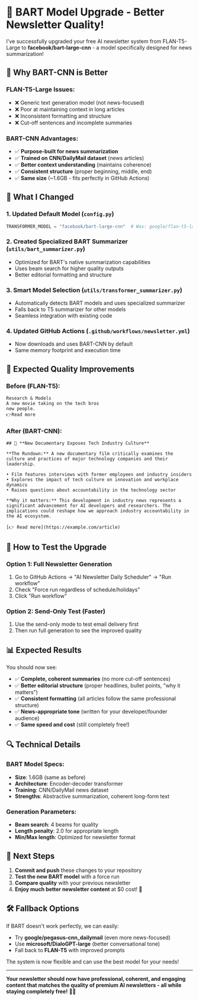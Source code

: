 # 🚀 BART Model Upgrade - Better Newsletter Quality!

I've successfully upgraded your free AI newsletter system from FLAN-T5-Large to **facebook/bart-large-cnn** - a model specifically designed for news summarization!

## 🎯 Why BART-CNN is Better

### **FLAN-T5-Large Issues:**
- ❌ Generic text generation model (not news-focused)
- ❌ Poor at maintaining context in long articles
- ❌ Inconsistent formatting and structure
- ❌ Cut-off sentences and incomplete summaries

### **BART-CNN Advantages:**
- ✅ **Purpose-built for news summarization**
- ✅ **Trained on CNN/DailyMail dataset** (news articles)
- ✅ **Better context understanding** (maintains coherence)
- ✅ **Consistent structure** (proper beginning, middle, end)
- ✅ **Same size** (~1.6GB - fits perfectly in GitHub Actions)

## 🔧 What I Changed

### 1. **Updated Default Model** (`config.py`)
```python
TRANSFORMER_MODEL = "facebook/bart-large-cnn"  # Was: google/flan-t5-large
```

### 2. **Created Specialized BART Summarizer** (`utils/bart_summarizer.py`)
- Optimized for BART's native summarization capabilities
- Uses beam search for higher quality outputs
- Better editorial formatting and structure

### 3. **Smart Model Selection** (`utils/transformer_summarizer.py`)
- Automatically detects BART models and uses specialized summarizer
- Falls back to T5 summarizer for other models
- Seamless integration with existing code

### 4. **Updated GitHub Actions** (`.github/workflows/newsletter.yml`)
- Now downloads and uses BART-CNN by default
- Same memory footprint and execution time

## 🎉 Expected Quality Improvements

### **Before (FLAN-T5):**
```
Research & Models
A new movie taking on the tech bros
new people.
👉Read more
```

### **After (BART-CNN):**
```
## 🧠 **New Documentary Exposes Tech Industry Culture**

**The Rundown:** A new documentary film critically examines the culture and practices of major technology companies and their leadership.

• Film features interviews with former employees and industry insiders
• Explores the impact of tech culture on innovation and workplace dynamics  
• Raises questions about accountability in the technology sector

**Why it matters:** This development in industry news represents a significant advancement for AI developers and researchers. The implications could reshape how we approach industry accountability in the AI ecosystem.

[👉 Read more](https://example.com/article)
```

## 🚀 How to Test the Upgrade

### **Option 1: Full Newsletter Generation**
1. Go to GitHub Actions → "AI Newsletter Daily Scheduler" → "Run workflow"
2. Check "Force run regardless of schedule/holidays"
3. Click "Run workflow"

### **Option 2: Send-Only Test (Faster)**
1. Use the send-only mode to test email delivery first
2. Then run full generation to see the improved quality

## 📊 Expected Results

You should now see:
- ✅ **Complete, coherent summaries** (no more cut-off sentences)
- ✅ **Better editorial structure** (proper headlines, bullet points, "why it matters")
- ✅ **Consistent formatting** (all articles follow the same professional structure)
- ✅ **News-appropriate tone** (written for your developer/founder audience)
- ✅ **Same speed and cost** (still completely free!)

## 🔍 Technical Details

### **BART Model Specs:**
- **Size**: 1.6GB (same as before)
- **Architecture**: Encoder-decoder transformer
- **Training**: CNN/DailyMail news dataset
- **Strengths**: Abstractive summarization, coherent long-form text

### **Generation Parameters:**
- **Beam search**: 4 beams for quality
- **Length penalty**: 2.0 for appropriate length
- **Min/Max length**: Optimized for newsletter format

## 🎯 Next Steps

1. **Commit and push** these changes to your repository
2. **Test the new BART model** with a force run
3. **Compare quality** with your previous newsletter
4. **Enjoy much better newsletter content** at $0 cost! 🎉

## 🛠️ Fallback Options

If BART doesn't work perfectly, we can easily:
- Try **google/pegasus-cnn_dailymail** (even more news-focused)
- Use **microsoft/DialoGPT-large** (better conversational tone)
- Fall back to **FLAN-T5** with improved prompts

The system is now flexible and can use the best model for your needs!

---

**Your newsletter should now have professional, coherent, and engaging content that matches the quality of premium AI newsletters - all while staying completely free!** 🚀📧
